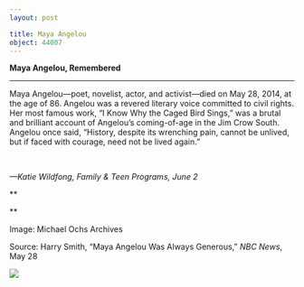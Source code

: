 ```yaml
---
layout: post

title: Maya Angelou
object: 44007
---
```

**Maya Angelou, Remembered**

****

Maya Angelou—poet, novelist, actor, and activist—died on May 28, 2014, at the age of 86. Angelou was a revered literary voice committed to civil rights. Her most famous work, “I Know Why the Caged Bird Sings,” was a brutal and brilliant account of Angelou’s coming-of-age in the Jim Crow South. Angelou once said, “History, despite its wrenching pain, cannot be unlived, but if faced with courage, need not be lived again.” 

 

*—Katie Wildfong, Family & Teen Programs, June 2*

**

**

Image: Michael Ochs Archives

Source: Harry Smith, “Maya Angelou Was Always Generous,” *NBC News*, May 28

![]({{siteurl.base}}/images/14-06-03_P.99.12.2_MayaAngelou-1.jpg)
